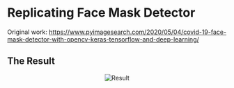 # Replicating Face Mask Detector
Original work: https://www.pyimagesearch.com/2020/05/04/covid-19-face-mask-detector-with-opencv-keras-tensorflow-and-deep-learning/

## The Result
<p align="center">
  <img src="Face Mask Gif.gif"alt="Result"/>
</p>
